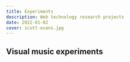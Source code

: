 ```yaml
---
title: Experiments
description: Web technology research projects
date: 2022-01-02
cover: scott-evans.jpg
---
```


## Visual music experiments
